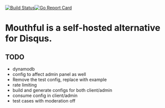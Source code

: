 [![Build Status](https://travis-ci.org/vkuznecovas/mouthful.svg?branch=master)](https://travis-ci.org/vkuznecovas/mouthful)[![Go Report Card](https://goreportcard.com/badge/github.com/vkuznecovas/mouthful)](https://goreportcard.com/report/github.com/vkuznecovas/mouthful)

# Mouthful is a self-hosted alternative for Disqus.


## TODO
* dynamodb
* config to affect admin panel as well
* Remove the test config, replace with example
* rate limiting
* build and generate configs for both client/admin
* consume config in client/admin
* test cases with moderation off